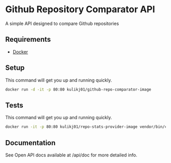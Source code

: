 # Github Repository Comparator API

A simple API designed to compare Github repositories

## Requirements

* [Docker](https://www.docker.com/products/docker-desktop)

## Setup

This command will get you up and running quickly.

```bash
docker run -d -it -p 80:80 kulikj01/github-repo-comparator-image
```

## Tests

This command will get you up and running quickly.

```bash
docker run -it -p 80:80 kulikj01/repo-stats-provider-image vendor/bin/codecept run
```

## Documentation

See Open API docs available at /api/doc for more detailed info.